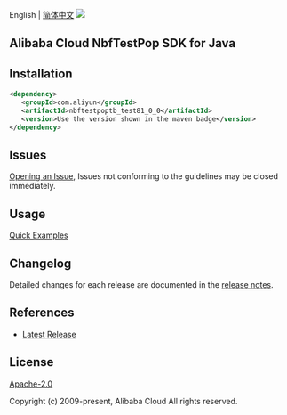 English | [简体中文](README-CN.md)
![](https://aliyunsdk-pages.alicdn.com/icons/AlibabaCloud.svg)

## Alibaba Cloud NbfTestPop SDK for Java

## Installation

```xml
<dependency>
   <groupId>com.aliyun</groupId>
   <artifactId>nbftestpoptb_test81_0_0</artifactId>
   <version>Use the version shown in the maven badge</version>
</dependency>
```

## Issues
[Opening an Issue](https://github.com/aliyun/alibabacloud-java-sdk/issues/new), Issues not conforming to the guidelines may be closed immediately.

## Usage
[Quick Examples](https://github.com/aliyun/alibabacloud-java-sdk/blob/master/docs/0-Examples-EN.md#quick-examples)

## Changelog
Detailed changes for each release are documented in the [release notes](./ChangeLog.txt).

## References
* [Latest Release](https://github.com/aliyun/alibabacloud-java-sdk/)

## License
[Apache-2.0](http://www.apache.org/licenses/LICENSE-2.0)

Copyright (c) 2009-present, Alibaba Cloud All rights reserved.